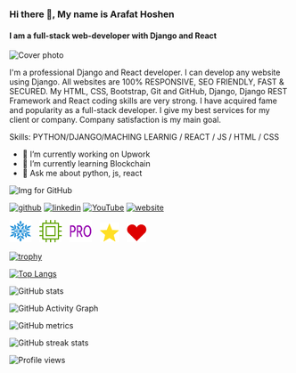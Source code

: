 ### Hi there 👋, My name is Arafat Hoshen
#### I am a full-stack web-developer with Django and React

![Cover photo](https://user-images.githubusercontent.com/74883556/167242233-e63d605e-8cf8-45fd-a247-9b0887ae8102.png)

I'm a professional Django and React developer. I can develop any website using Django. All websites are 100% RESPONSIVE, SEO FRIENDLY, FAST & 
SECURED. My HTML, CSS, Bootstrap, Git and  GitHub, Django, Django REST Framework and React coding skills are very strong. I have acquired fame 
and popularity as a full-stack developer. I give my best services for my client or company. Company satisfaction is my main goal.

Skills: PYTHON/DJANGO/MACHING LEARNIG / REACT / JS / HTML / CSS

- 🔭 I’m currently working on Upwork 
- 🌱 I’m currently learning Blockchain 
- 💬 Ask me about python, js, react 

![Img for GitHub](https://user-images.githubusercontent.com/74883556/167242297-dd498c36-d318-41d3-b01e-a2a97f70c407.PNG)


[<img src='https://cdn.jsdelivr.net/npm/simple-icons@3.0.1/icons/github.svg' alt='github' height='40'>](https://github.com/arafatHoshen)  [<img src='https://cdn.jsdelivr.net/npm/simple-icons@3.0.1/icons/linkedin.svg' alt='linkedin' height='40'>](https://www.linkedin.com/in/arafat7/)  [<img src='https://cdn.jsdelivr.net/npm/simple-icons@3.0.1/icons/youtube.svg' alt='YouTube' height='40'>](https://www.youtube.com/channel/https://www.youtube.com/channel/UCV6vGLwmJneo7leWpgjVBDA)  [<img src='https://cdn.jsdelivr.net/npm/simple-icons@3.0.1/icons/icloud.svg' alt='website' height='40'>](https://arafathoshen.netlify.app/)  

<a href='https://archiveprogram.github.com/'><img src='https://raw.githubusercontent.com/acervenky/animated-github-badges/master/assets/acbadge.gif' width='40' height='40'></a> <a href='https://docs.github.com/en/developers'><img src='https://raw.githubusercontent.com/acervenky/animated-github-badges/master/assets/devbadge.gif' width='40' height='40'></a> <a href='https://github.com/pricing'><img src='https://raw.githubusercontent.com/acervenky/animated-github-badges/master/assets/pro.gif' width='40' height='40'></a> <a href='https://stars.github.com/'><img src='https://raw.githubusercontent.com/acervenky/animated-github-badges/master/assets/starbadge.gif' width='35' height='35'></a> <a href='https://docs.github.com/en/github/supporting-the-open-source-community-with-github-sponsors'><img src='https://raw.githubusercontent.com/acervenky/animated-github-badges/master/assets/sponsorbadge.gif' width='35' height='35'></a> 

[![trophy](https://github-profile-trophy.vercel.app/?username=arafatHoshen)](https://github.com/ryo-ma/github-profile-trophy)

[![Top Langs](https://github-readme-stats.vercel.app/api/top-langs/?username=arafatHoshen)](https://github.com/anuraghazra/github-readme-stats)

![GitHub stats](https://github-readme-stats.vercel.app/api?username=arafatHoshen&show_icons=true)  

![GitHub Activity Graph](https://activity-graph.herokuapp.com/graph?username=arafatHoshen)  

![GitHub metrics](https://metrics.lecoq.io/arafatHoshen)  

![GitHub streak stats](https://github-readme-streak-stats.herokuapp.com/?user=arafatHoshen)  

![Profile views](https://gpvc.arturio.dev/arafatHoshen)  
